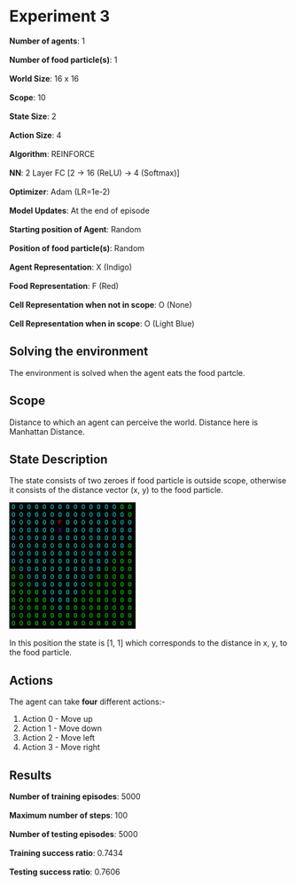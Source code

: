 # Experiment 3

**Number of agents**: 1
<br><br>
**Number of food particle(s)**: 1
<br><br>
**World Size**: 16 x 16
<br><br>
**Scope**: 10
<br><br>
**State Size**: 2
<br><br>
**Action Size**: 4
<br><br>
**Algorithm**: REINFORCE
<br><br>
**NN**: 2 Layer FC [2 -> 16 (ReLU) -> 4 (Softmax)]
<br><br>
**Optimizer**: Adam (LR=1e-2)
<br><br>
**Model Updates**: At the end of episode
<br><br>
**Starting position of Agent**: Random 
<br><br>
**Position of food particle(s)**: Random
<br><br>
**Agent Representation**: X (Indigo)
<br><br>
**Food Representation**: F (Red)
<br><br>
**Cell Representation when not in scope**: O (None)
<br><br>
**Cell Representation when in scope**: O (Light Blue)

## Solving the environment

The environment is solved when the agent eats the food partcle.

## Scope 

Distance to which an agent can perceive the world. Distance here is Manhattan Distance.

## State Description

The state consists of two zeroes if food particle is outside scope, otherwise it consists of the distance vector (x, y) to the food particle.

![State](images/state.png)

In this position the state is [1, 1] which corresponds to the distance in x, y, to the food particle.

## Actions

The agent can take **four** different actions:-

1) Action 0 - Move up
2) Action 1 - Move down
3) Action 2 - Move left
4) Action 3 - Move right

## Results

**Number of training episodes**: 5000
<br><br>
**Maximum number of steps**: 100
<br><br>
**Number of testing episodes**: 5000
<br><br>
**Training success ratio**: 0.7434
<br><br>
**Testing success ratio**: 0.7606

